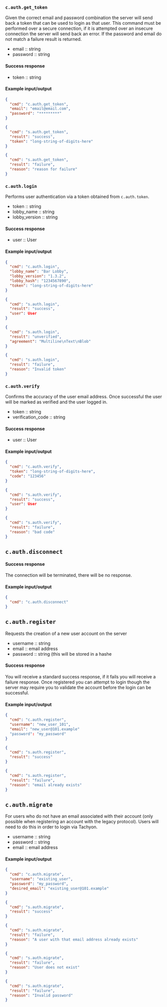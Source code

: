 ### `c.auth.get_token`
Given the correct email and password combination the server will send back a token that can be used to login as that user. This command must be performed over a secure connection, if it is attempted over an insecure connection the server will send back an error. If the password and email do not match a failure result is returned.

* email :: string
* password :: string

#### Success response
* token :: string

#### Example input/output
```json
{
  "cmd": "c.auth.get_token",
  "email": "email@email.com",
  "password": "*********"
}

{
  "cmd": "s.auth.get_token",
  "result": "success",
  "token": "long-string-of-digits-here"
}

{
  "cmd": "s.auth.get_token",
  "result": "failure",
  "reason": "reason for failure"
}
```

### `c.auth.login`
Performs user authentication via a token obtained from `c.auth.token`.
* token :: string
* lobby_name :: string
* lobby_version :: string

#### Success response
* user :: User

#### Example input/output
```json
{
  "cmd": "c.auth.login",
  "lobby_name": "Bar Lobby",
  "lobby_version": "1.3.2",
  "lobby_hash": "1234567890",
  "token": "long-string-of-digits-here"
}

{
  "cmd": "s.auth.login",
  "result": "success",
  "user": User
}

{
  "cmd": "s.auth.login",
  "result": "unverified",
  "agreement": "Multiline\nText\nBlob"
}

{
  "cmd": "s.auth.login",
  "result": "failure",
  "reason": "Invalid token"
}
```

### `c.auth.verify`
Confirms the accuracy of the user email address. Once successful the user will be marked as verified and the user logged in.
* token :: string
* verification_code :: string

#### Success response
* user :: User

#### Example input/output
```json
{
  "cmd": "c.auth.verify",
  "token": "long-string-of-digits-here",
  "code": "123456"
}

{
  "cmd": "s.auth.verify",
  "result": "success",
  "user": User
}

{
  "cmd": "s.auth.verify",
  "result": "failure",
  "reason": "bad code"
}
```

## `c.auth.disconnect`


#### Success response
The connection will be terminated, there will be no response.

#### Example input/output
```json
{
  "cmd": "c.auth.disconnect"
}
```

## `c.auth.register`
Requests the creation of a new user account on the server
* username :: string
* email :: email address
* password :: string (this will be stored in a hashe

#### Success response
You will receive a standard success response, if it fails you will receive a failure response. Once registered you can attempt to login though the server may require you to validate the account before the login can be successful.

#### Example input/output
```json
{
  "cmd": "c.auth.register",
  "username": "new_user_101",
  "email": "new_user@101.example"
  "password": "my_password"
}

{
  "cmd": "s.auth.register",
  "result": "success"
}

{
  "cmd": "s.auth.register",
  "result": "failure",
  "reason": "email already exists"
}
```

## `c.auth.migrate`
For users who do not have an email associated with their account (only possible when registering an account with the legacy protocol). Users will need to do this in order to login via Tachyon.
* username :: string
* password :: string
* email :: email address

#### Example input/output
```json
{
  "cmd": "c.auth.migrate",
  "username": "existing_user",
  "password": "my_password",
  "desired_email": "existing_user@101.example"
}

{
  "cmd": "s.auth.migrate",
  "result": "success"
}

{
  "cmd": "s.auth.migrate",
  "result": "failure",
  "reason": "A user with that email address already exists"
}

{
  "cmd": "s.auth.migrate",
  "result": "failure",
  "reason": "User does not exist"
}

{
  "cmd": "s.auth.migrate",
  "result": "failure",
  "reason": "Invalid password"
}
```
